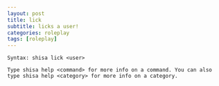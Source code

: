 ```yaml
---
layout: post
title: lick
subtitle: licks a user!
categories: roleplay
tags: [roleplay]
---
```


`Syntax: shisa lick <user>`

```
Type shisa help <command> for more info on a command. You can also type shisa help <category> for more info on a category.
```